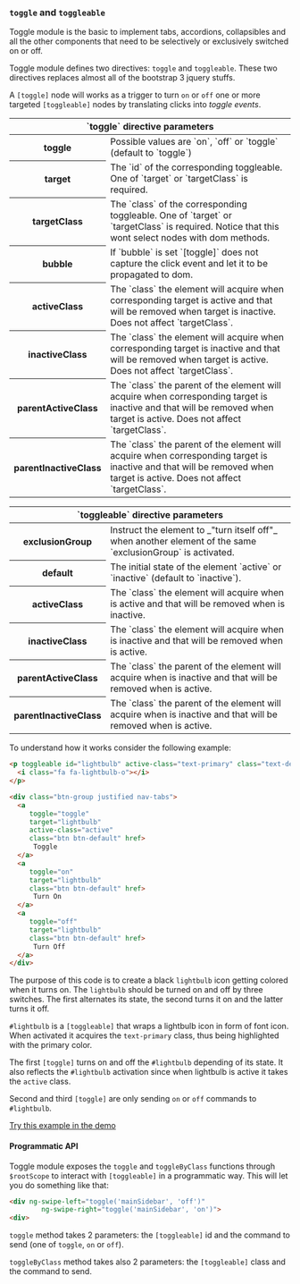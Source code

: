 ### `toggle` and `toggleable`

Toggle module is the basic to implement tabs, accordions, collapsibles and all the other components that need to be selectively or exclusively switched on or off.

Toggle module defines two directives: `toggle` and `toggleable`. These two directives replaces almost all of the bootstrap 3 jquery stuffs.

A `[toggle]` node will works as a trigger to turn `on` or `off` one or more targeted `[toggleable]` nodes by translating clicks into _toggle events_.


<table class="table table-bordered">
  <thead>
    <tr><th colspan="2">`toggle` directive parameters</th></tr>
  </thead>
  <tbody>
    <tr>
      <th>toggle</th><td>
        Possible values are `on`, `off` or `toggle` (default to `toggle`)
      </td>
    </tr>
    <tr>
      <th>target</th><td>The `id` of the corresponding toggleable. One of `target` or `targetClass` is required.</td>
    </tr>
    <tr>
      <th>targetClass</th><td>The `class` of the corresponding toggleable. One of `target` or `targetClass` is required. Notice that this wont select nodes with dom methods.</td>
    </tr>
    <tr>
      <th>bubble</th><td>If `bubble` is set `[toggle]` does not capture the click event and let it to be propagated to dom.</td>
    </tr>
    <tr>
      <th>activeClass</th><td>The `class` the element will acquire when corresponding target is active and that will be removed when target is inactive. Does not affect `targetClass`.</td>
    </tr>
    <tr>
      <th>inactiveClass</th><td>The `class` the element will acquire when corresponding target is inactive and that will be removed when target is active. Does not affect `targetClass`.</td>
    </tr>
    <tr>
      <th>parentActiveClass</th><td>The `class` the parent of the element will acquire when corresponding target is inactive and that will be removed when target is active. Does not affect `targetClass`.</td>
    </tr>
    <tr>
      <th>parentInactiveClass</th><td>The `class` the parent of the element will acquire when corresponding target is inactive and that will be removed when target is active. Does not affect `targetClass`.</td>
    </tr>
  </tbody>
</table>

<table class="table table-bordered">
  <thead>
    <tr><th colspan="2">`toggleable` directive parameters</th></tr>
  </thead>
  <tbody>
    <tr>
      <th>exclusionGroup</th><td>
        Instruct the element to _"turn itself off"_ when another element of the same `exclusionGroup` is activated.
      </td>
    </tr>
    <tr>
      <th>default</th><td>The initial state of the element `active` or `inactive` (default to `inactive`).</td>
    </tr>
    <tr>
      <th>activeClass</th><td>The `class` the element will acquire when is active and that will be removed when is inactive.</td>
    </tr>
    <tr>
      <th>inactiveClass</th><td>The `class` the element will acquire when is inactive and that will be removed when is active.</td>
    </tr>
    <tr>
      <th>parentActiveClass</th><td>The `class` the parent of the element will acquire when is inactive and that will be removed when is active.</td>
    </tr>
    <tr>
      <th>parentInactiveClass</th><td>The `class` the parent of the element will acquire when is inactive and that will be removed when is active.</td>
    </tr>
  </tbody>
</table>

To understand how it works consider the following example:

``` html
<p toggleable id="lightbulb" active-class="text-primary" class="text-default">
  <i class="fa fa-lightbulb-o"></i>
</p>

<div class="btn-group justified nav-tabs">
  <a  
     toggle="toggle"
     target="lightbulb"
     active-class="active"
     class="btn btn-default" href>
      Toggle
  </a>
  <a  
     toggle="on"
     target="lightbulb"
     class="btn btn-default" href>
      Turn On
  </a>
  <a  
     toggle="off"
     target="lightbulb"
     class="btn btn-default" href>
      Turn Off
  </a>
</div>
```

The purpose of this code is to create a black `lightbulb` icon getting colored when it turns on. The `lightbulb` should be turned on and off by three switches. The first alternates its state, the second turns it on and the latter turns it off.

`#lightbulb` is a `[toggleable]` that wraps a lightbulb icon in form of font icon. When activated it acquires the `text-primary` class, thus being highlighted with the primary color.

The first `[toggle]` turns on and off the `#lightbulb` depending of its state. It also reflects the `#lightbulb` activation since when lightbulb is active it takes the `active` class.

Second and third `[toggle]` are only sending `on` or `off` commands to `#lightbulb`.

<a href="demo/#/toggle">Try this example in the demo</a>

#### Programmatic API

Toggle module exposes the `toggle` and `toggleByClass` functions through `$rootScope` to interact with `[toggleable]` in a programmatic way. This will let you do something like that:

``` html
<div ng-swipe-left="toggle('mainSidebar', 'off')"
        ng-swipe-right="toggle('mainSidebar', 'on')">
<div>
```

`toggle` method takes 2 parameters: the `[toggleable]` id and the command to send (one of `toggle`, `on` or `off`).

`toggleByClass` method takes also 2 parameters: the `[toggleable]` class and the command to send.

